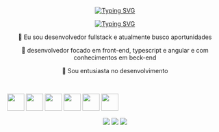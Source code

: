 <p align="center">

   <a href="https://git.io/typing-svg">
    <img src="https://readme-typing-svg.demolab.com?font=Fira+Code&weight=600&size=25&pause=1000&color=ffffff&random=false&width=435&height=40&lines=Ol%C3%A1%2C+Que+bom+ter+você+aqui!+%E2%98%95%F0%9F%92%BB%F0%9F%8C%9" alt="Typing SVG">
  </a>
</p>

<p align="center">

   <a href="https://git.io/typing-svg">
    <img src="https://readme-typing-svg.demolab.com?font=Fira+Code&weight=600&size=25&pause=1000&color=ffffff&random=false&width=435&height=40&lines=Bem-vindo+ao+meu +espaço+%E2%98%95%F0%9F%92%BB%F0%9F%8C%9" alt="Typing SVG">
  </a>
</p>





<div align="center">



  
🔭 Eu sou desenvolvedor fullstack e atualmente busco aportunidades



🌱 desenvolvedor focado em front-end, typescript e angular e com conhecimentos em beck-end

💬 Sou entusiasta no desenvolvimento 


</div>

    
  <div style="display: inline_block" align="center"><br>


  
<p align="left">
  <img src="https://cdn.jsdelivr.net/gh/devicons/devicon/icons/html5/html5-original.svg" width="40" height="40" left="40px"/>
  <img src="https://cdn.jsdelivr.net/gh/devicons/devicon/icons/css3/css3-original.svg" width="40" height="40" left="40px"/>
  <img src="https://cdn.jsdelivr.net/gh/devicons/devicon/icons/javascript/javascript-original.svg" width="40" height="40" left="40px"/>
  <img src="https://cdn.jsdelivr.net/gh/devicons/devicon/icons/typescript/typescript-original.svg" width="40" height="40" left="40px"/>
  <img src="https://cdn.jsdelivr.net/gh/devicons/devicon/icons/angularjs/angularjs-original.svg" width="40" height="40" left="40px"/>
  <img src="https://cdn.jsdelivr.net/gh/devicons/devicon/icons/nodejs/nodejs-original.svg" width="40" height="40" left="40px"/>
</p>

 




  
</div>

  <p></p>
  <div align="center"> 
  <a href="https://www.instagram.com/j_rodrgg/"><img src="https://img.shields.io/badge/-Instagram-%23E4405F?style=for-the-badge&logo=instagram&logoColor=white"></a>
  <a href="https://www.linkedin.com/in/jonas-rodrigues050297/"><img src="https://img.shields.io/badge/LinkedIn-0077B5?style=for-the-badge&logo=linkedin&logoColor=white"/></a>
  <a href="mexylemphotos@gmail.com"><img src="https://img.shields.io/badge/Gmail-EA4335?style=for-the-badge&logo=gmail&logoColor=white"/></a>

                                                    
</div>
